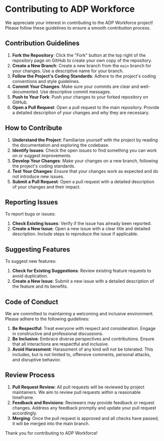 # Contributing to ADP Workforce

We appreciate your interest in contributing to the ADP Workforce project! Please follow these guidelines to ensure a smooth contribution process.

## Contribution Guidelines

1. **Fork the Repository**: Click the "Fork" button at the top right of the repository page on GitHub to create your own copy of the repository.
2. **Create a New Branch**: Create a new branch from the `main` branch for your changes. Use a descriptive name for your branch.
3. **Follow the Project's Coding Standards**: Adhere to the project's coding conventions and style guidelines.
4. **Commit Your Changes**: Make sure your commits are clear and well-documented. Use descriptive commit messages.
5. **Push to Your Fork**: Push your changes to your forked repository on GitHub.
6. **Open a Pull Request**: Open a pull request to the main repository. Provide a detailed description of your changes and why they are necessary.

## How to Contribute

1. **Understand the Project**: Familiarize yourself with the project by reading the documentation and exploring the codebase.
2. **Identify Issues**: Check the open issues to find something you can work on or suggest improvements.
3. **Develop Your Changes**: Make your changes on a new branch, following the project's coding standards.
4. **Test Your Changes**: Ensure that your changes work as expected and do not introduce new issues.
5. **Submit a Pull Request**: Open a pull request with a detailed description of your changes and their impact.

## Reporting Issues

To report bugs or issues:

1. **Check Existing Issues**: Verify if the issue has already been reported.
2. **Create a New Issue**: Open a new issue with a clear title and detailed description. Include steps to reproduce the issue if applicable.

## Suggesting Features

To suggest new features:

1. **Check for Existing Suggestions**: Review existing feature requests to avoid duplication.
2. **Create a New Issue**: Submit a new issue with a detailed description of the feature and its benefits.

## Code of Conduct

We are committed to maintaining a welcoming and inclusive environment. Please adhere to the following guidelines:

1. **Be Respectful**: Treat everyone with respect and consideration. Engage in constructive and professional discussions.
2. **Be Inclusive**: Embrace diverse perspectives and contributions. Ensure that all interactions are respectful and inclusive.
3. **Avoid Harassment**: Harassment of any kind will not be tolerated. This includes, but is not limited to, offensive comments, personal attacks, and disruptive behavior.

## Review Process

1. **Pull Request Review**: All pull requests will be reviewed by project maintainers. We aim to review pull requests within a reasonable timeframe.
2. **Feedback and Revisions**: Reviewers may provide feedback or request changes. Address any feedback promptly and update your pull request accordingly.
3. **Merging**: Once the pull request is approved and all checks have passed, it will be merged into the main branch.

Thank you for contributing to ADP Workforce!
